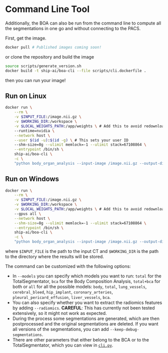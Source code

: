 # Command Line Tool

Additionally, the BOA can also be run from the command line to compute all the segmentations in one go and without connecting to the PACS.

First, get the image.
```bash
docker pull # Published images coming soon!
```

or clone the repository and build the image
```bash
source scripts/generate_version.sh
docker build -t ship-ai/boa-cli --file scripts/cli.dockerfile .
```

then you can run your image!

## Run on Linux
```bash
docker run \
    --rm \
    -v $INPUT_FILE:/image.nii.gz \
    -v $WORKING_DIR:/workspace \
    -v $LOCAL_WEIGHTS_PATH:/app/weights \ # Add this to avoid redownloading
    --runtime=nvidia \
    --network host \
    --user $(id -u):$(id -g) \ # This sets your user ID
    --shm-size=8g --ulimit memlock=-1 --ulimit stack=67108864 \
    --entrypoint /bin/sh \
    ship-ai/boa-cli \
    -c \
    "python body_organ_analysis --input-image /image.nii.gz --output-dir /workspace/ --models all --verbose"
```

## Run on Windows
```bash
docker run \
    --rm \
    -v $INPUT_FILE:/image.nii.gz \
    -v $WORKING_DIR:/workspace \
    -v $LOCAL_WEIGHTS_PATH:/app/weights \ # Add this to avoid redownloading
    --gpus all \
    --network host \
    --shm-size=8g --ulimit memlock=-1 --ulimit stack=67108864 \
    --entrypoint /bin/sh \
    ship-ai/boa-cli \
    -c \
    "python body_organ_analysis --input-image /image.nii.gz --output-dir /workspace/ --models all --verbose"
```

where `$INPUT_FILE` is the path to the input CT and `$WORKING_DIR` is the path to the directory where the results will be stored.

The command can be customized with the following options:
* In `--models` you can specify which models you want to run: `total` for the TotalSegmentator, `bca` for the Body Composition Analysis, `total+bca` for both or `all` for all the possible models: `body`, `total`, `lung_vessels`, `cerebral_bleed`, `hip_implant`, `coronary_arteries`, `pleural_pericard_effusion`, `liver_vessels`, `bca`.
* You can also specify whether you want to extract the radiomics features by adding `--radiomics`. **CAREFUL**: This has currently not been tested extensively, so it might not work as expected.
* During the process some segmentations are generated, which are then postprocessed and the original segmentations are deleted. If you want all versions of the segmentations, you can add `--keep-debug-segmentations`.
* There are other parameters that either belong to the BCA or to the TotalSegmentator, which you can view in [`cli.py`](cli.py).
